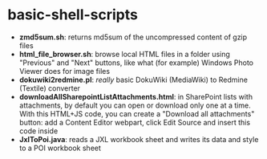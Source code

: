 # basic-shell-scripts

* **zmd5sum.sh**: returns md5sum of the uncompressed content of gzip files
* **html_file_browser.sh**: browse local HTML files in a folder using "Previous" and "Next" buttons, like what (for example) Windows Photo Viewer does for image files
* **dokuwiki2redmine.pl**: _really_ basic DokuWiki (MediaWiki) to Redmine (Textile) converter
* **downloadAllSharepointListAttachments.html**: in SharePoint lists with attachments, by default you can open or download only one at a time. With this HTML+JS code, you can create a "Download all attachments" button: add a Content Editor webpart, click Edit Source and insert this code inside
* **JxlToPoi.java**: reads a JXL workbook sheet and writes its data and style to a POI workbook sheet
